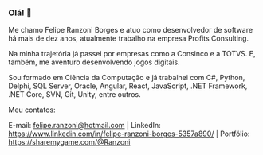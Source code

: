### Olá! 👋

Me chamo Felipe Ranzoni Borges e atuo como desenvolvedor de software há mais de dez anos, atualmente trabalho na empresa Profits Consulting.

Na minha trajetória já passei por empresas como a Consinco e a TOTVS. E, também, me aventuro desenvolvendo jogos digitais.

Sou formado em Ciência da Computação e já trabalhei com C#, Python, Delphi, SQL Server, Oracle, Angular, React, JavaScript, .NET Framework, .NET Core, SVN, Git, Unity, entre outros.

Meu contatos:

  E-mail: felipe.ranzoni@hotmail.com | LinkedIn: https://www.linkedin.com/in/felipe-ranzoni-borges-5357a890/ | Portfólio: https://sharemygame.com/@Ranzoni
